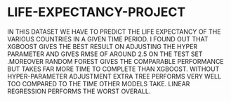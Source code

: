 # LIFE-EXPECTANCY-PROJECT
IN THIS DATASET WE HAVE TO PREDICT THE LIFE EXPECTANCY OF THE VARIOUS COUNTRIES IN A GIVEN TIME PERIOD. I FOUND OUT THAT XGBOOST GIVES THE BEST RESULT ON ADJUSTING THE HYPER PARAMETER AND GIVES RMSE OF AROUND 2.5 ON THE TEST SET .MOREOVER RANDOM FOREST GIVES THE COMPARABLE PERFORMANCE BUT TAKES FAR MORE TIME TO COMPLETE THAN XGBOOST. WITHOUT HYPER-PARAMETER ADJUSTMENT  EXTRA TREE PERFORMS VERY WELL TOO COMPARED TO THE TIME OTHER MODELS TAKE. LINEAR REGRESSION PERFORMS THE WORST OVERALL.
